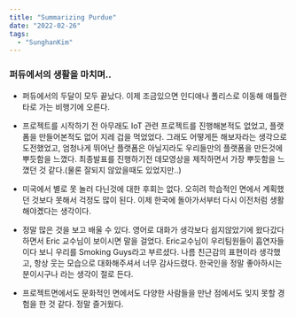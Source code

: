 ```yaml
---
title: "Summarizing Purdue"
date: "2022-02-26"
tags:
  - "SunghanKim"
---
```


### 퍼듀에서의 생활을 마치며..

- 퍼듀에서의 두달이 모두 끝났다. 이제 조금있으면 인디애나 폴리스로 이동해 애틀란타로 가는 비행기에 오른다.

- 프로젝트를 시작하기 전 아무래도 IoT 관련 프로젝트를 진행해본적도 없었고, 플랫폼을 만들어본적도 없어 지레 겁을 먹었었다. 그래도 어떻게든 해보자라는 생각으로 도전했었고, 엄청나게 뛰어난 플랫폼은 아닐지라도 우리들만의 플랫폼을 만든것에 뿌듯함을 느꼈다. 최종발표를 진행하기전 데모영상을 제작하면서 가장 뿌듯함을 느꼈던 것 같다.(물론 잘되지 않았을때도 있었지만..)

- 미국에서 별로 못 놀러 다닌것에 대한 후회는 없다. 오히려 학습적인 면에서 계획했던 것보다 못해서 걱정도 많이 된다. 이제 한국에 돌아가서부터 다시 이전처럼 생활해야곘다는 생각이다.

- 정말 많은 것을 보고 배울 수 있다. 영어로 대화가 생각보다 쉽지않았기에 왔다갔다하면서 Eric 교수님이 보이시면 말을 걸었다. Eric교수님이 우리팀원들이 흡연자들이다 보니 우리를 Smoking Guys라고 부르셨다. 나름 친근감의 표현이라 생각했고, 항상 웃는 모습으로 대화해주셔서 너무 감사드렸다. 한국인을 정말 좋아하시는 분이시구나 라는 생각이 절로 든다.

- 프로젝트면에서도 문화적인 면에서도 다양한 사람들을 만난 점에서도 잊지 못할 경험을 한 것 같다. 정말 즐거웠다.
